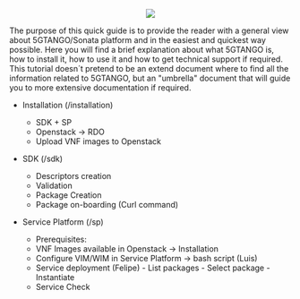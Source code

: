 <p align="center"><img src="https://github.com/sonata-nfv/tng-api-gtw/wiki/images/sonata-5gtango-logo-500px.png" /></p>


The purpose of this quick guide is to provide the reader with a general view about 5GTANGO/Sonata platform and in the easiest and quickest way possible.
Here you will find a brief explanation about what 5GTANGO is, how to install it, how to use it and how to get technical support if required.
This tutorial doesn´t pretend to be an extend document where to find all the information related to 5GTANGO, but an "umbrella" document that will guide you to more extensive documentation if required.

* Installation (/installation)
    - SDK + SP
    - Openstack -> RDO
    - Upload VNF images to Openstack
  
* SDK (/sdk)
    - Descriptors creation
    - Validation 
    - Package Creation
    - Package on-boarding (Curl command)
  
* Service Platform (/sp)
    - Prerequisites:
    - VNF Images available in Openstack -> Installation
    - Configure VIM/WIM in Service Platform -> bash script (Luis)
    - Service deployment (Felipe)
                - List packages
                - Select package
                - Instantiate
    - Service Check

